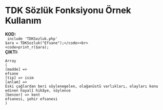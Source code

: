 # TDK Sözlük Fonksiyonu Örnek Kullanım
<b>KOD:</b><br>
<code>
include 'TDKSozluk.php'</code><br>
<code>$ara = TDKSozluk("Efsane");</code><br>
<code>print_r($ara);</code><br/>
<b>ÇIKTI:</b><br>
<code>
Array</code><br>
<code>(</code><br>
<code>[madde] => efsane</code><br>
<code>[tip] => isim</code><br>
<code>[anlam] => Eski çağlardan beri söylenegelen, olağanüstü varlıkları, olayları konu edinen hayalî hikâye, söylence</code><br>
<code>[benzer] => kent efsanesi, şehir efsanesi</code><br>
<code>)</code>
    
   
    
    

